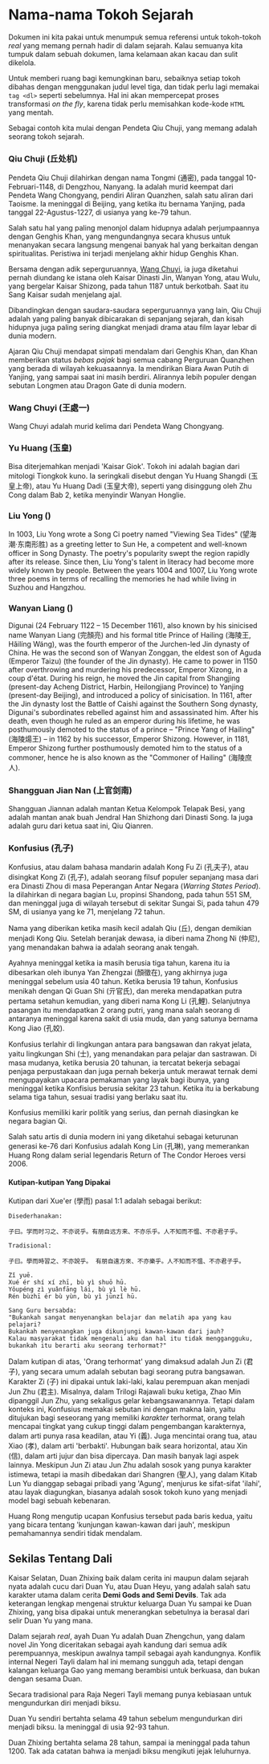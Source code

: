 # Nama-nama Tokoh Sejarah

Dokumen ini kita pakai untuk menumpuk semua referensi untuk tokoh-tokoh _real_ yang memang pernah hadir
di dalam sejarah. Kalau semuanya kita tumpuk dalam sebuah dokumen, lama kelamaan akan kacau dan sulit
dikelola.

Untuk memberi ruang bagi kemungkinan baru, sebaiknya setiap tokoh dibahas dengan menggunakan judul level tiga,
dan tidak perlu lagi memakai `tag <dl>` seperti sebelumnya. Hal ini akan mempercepat proses transformasi
_on the fly_, karena tidak perlu memisahkan kode-kode `HTML` yang mentah.

Sebagai contoh kita mulai dengan Pendeta Qiu Chuji, yang memang adalah seorang tokoh sejarah.


### <a name="qiu-chuji" id="qiu-chuji">Qiu Chuji (丘处机)</a>

Pendeta Qiu Chuji dilahirkan dengan nama Tongmi (通密), pada tanggal 10-Februari-1148, di Dengzhou, Nanyang.
Ia adalah murid keempat dari Pendeta Wang Chongyang, pendiri Aliran Quanzhen, salah satu aliran dari 
Taoisme. Ia meninggal di Beijing, yang ketika itu bernama Yanjing, pada tanggal 22-Agustus-1227, di usianya
yang ke-79 tahun.

Salah satu hal yang paling menonjol dalam hidupnya adalah perjumpaannya dengan Genghis Khan, yang mengundangnya
secara khusus untuk menanyakan secara langsung mengenai banyak hal yang berkaitan dengan spiritualitas. Peristiwa
ini terjadi menjelang akhir hidup Genghis Khan.

Bersama dengan adik seperguruannya, [Wang Chuyi](#wang-chuyi), ia juga diketahui pernah diundang ke istana oleh 
Kaisar Dinasti Jin, Wanyan Yong, atau Wulu, yang bergelar Kaisar Shizong, pada tahun 1187 untuk berkotbah. 
Saat itu Sang Kaisar sudah menjelang ajal.

Dibandingkan dengan saudara-saudara seperguruannya yang lain, Qiu Chuji adalah yang paling banyak dibicarakan
di sepanjang sejarah, dan kisah hidupnya juga paling sering diangkat menjadi drama atau film layar lebar 
di dunia modern.

Ajaran Qiu Chuji mendapat simpati mendalam dari Genghis Khan, dan Khan memberikan status _bebas pajak_ bagi semua
cabang Perguruan Quanzhen yang berada di wilayah kekuasaannya. Ia mendirikan Biara Awan Putih di Yanjing, yang
sampai saat ini masih berdiri. Alirannya lebih populer dengan sebutan Longmen atau Dragon Gate di dunia modern.

### <a name="wang-chuyi" id="wang-chuyi">Wang Chuyi (王處一)</a>

Wang Chuyi adalah murid kelima dari Pendeta Wang Chongyang.


### <a name="yu-huang" id="yu-huang">Yu Huang (玉皇)</a>

Bisa diterjemahkan menjadi 'Kaisar Giok'. Tokoh ini adalah bagian dari mitologi Tiongkok kuno. Ia seringkali disebut
dengan Yu Huang Shangdi (玉皇上帝), atau Yu Huang Dadi (玉皇大帝), seperti yang disinggung oleh Zhu Cong dalam Bab 2,
ketika menyindir Wanyan Honglie.


### <a name="liu-yong" id="liu-yong">Liu Yong ()</a>

In 1003, Liu Yong wrote a Song Ci poetry named "Viewing Sea Tides" (望海潮·东南形胜) as a greeting letter to Sun He, a competent and well-known officer in Song Dynasty. The poetry's popularity swept the region rapidly after its release. 
Since then, Liu Yong's talent in literacy had become more widely known by people. Between the years 1004 and 1007, Liu Yong wrote three poems in terms of recalling the memories he had while living in Suzhou and Hangzhou.


### <a name="wanyan-liang" id="wanyan-liang">Wanyan Liang ()</a>

Digunai (24 February 1122 – 15 December 1161), also known by his sinicised name Wanyan Liang (完顏亮) and his formal title Prince of Hailing (海陵王, Hǎilíng Wáng), was the fourth emperor of the Jurchen-led Jin dynasty of China. He was the second son of Wanyan Zonggan, the eldest son of Aguda (Emperor Taizu) (the founder of the Jin dynasty). He came to power in 1150 after overthrowing and murdering his predecessor, Emperor Xizong, in a coup d'état. During his reign, he moved the Jin capital from Shangjing (present-day Acheng District, Harbin, Heilongjiang Province) to Yanjing (present-day Beijing), and introduced a policy of sinicisation. In 1161, after the Jin dynasty lost the Battle of Caishi against the Southern Song dynasty, Digunai's subordinates rebelled against him and assassinated him. After his death, even though he ruled as an emperor during his lifetime, he was posthumously demoted to the status of a prince – "Prince Yang of Hailing" (海陵煬王) – in 1162 by his successor, Emperor Shizong. However, in 1181, Emperor Shizong further posthumously demoted him to the status of a commoner, hence he is also known as the "Commoner of Hailing" (海陵庶人).

### <a name="" id="">Shangguan Jian Nan (上官剑南)</a>

Shangguan Jiannan adalah mantan Ketua Kelompok Telapak Besi, yang adalah mantan anak buah Jendral Han Shizhong dari
Dinasti Song. Ia juga adalah guru dari ketua saat ini, Qiu Qianren.


### <a name="kong-zi" id="kong-zi">Konfusius (孔子)</a>

Konfusius, atau dalam bahasa mandarin adalah Kong Fu Zi (孔夫子), atau disingkat Kong Zi (孔子), adalah seorang filsuf populer
sepanjang masa dari era Dinasti Zhou di masa Peperangan Antar Negara (_Warring States Period_). Ia dilahirkan di negara bagian Lu,
propinsi Shandong, pada tahun 551 SM, dan meninggal juga di wilayah tersebut di sekitar Sungai Si, pada tahun 479 SM, di usianya
yang ke 71, menjelang 72 tahun.

Nama yang diberikan ketika masih kecil adalah Qiu (丘), dengan demikian menjadi Kong Qiu. Setelah beranjak dewasa, ia diberi
nama Zhong Ni (仲尼), yang menandakan bahwa ia adalah seorang anak tengah.

Ayahnya meninggal ketika ia masih berusia tiga tahun, karena itu ia dibesarkan oleh ibunya Yan Zhengzai (顏徵在), yang akhirnya
juga meninggal sebelum usia 40 tahun. Ketika berusia 19 tahun, Konfusius menikah dengan Qi Guan Shi (亓官氏), dan mereka 
mendapatkan putra pertama setahun kemudian, yang diberi nama Kong Li (孔鯉). Selanjutnya pasangan itu mendapatkan 2 orang
putri, yang mana salah seorang di antaranya meninggal karena sakit di usia muda, dan yang satunya bernama Kong Jiao (孔姣).

Konfusius terlahir di lingkungan antara para bangsawan dan rakyat jelata, yaitu lingkungan Shi (士), yang menandakan para pelajar
dan sastrawan. Di masa mudanya, ketika berusia 20 tahunan, ia tercatat bekerja sebagai penjaga perpustakaan dan juga pernah 
bekerja untuk merawat ternak demi mengupayakan upacara pemakaman yang layak bagi ibunya, yang meninggal ketika Konfisius berusia
sekitar 23 tahun. Ketika itu ia berkabung selama tiga tahun, sesuai tradisi yang berlaku saat itu.

Konfusius memiliki karir politik yang serius, dan pernah diasingkan ke negara bagian Qi.

Salah satu artis di dunia modern ini yang diketahui sebagai keturunan generasi ke-76 dari Konfusius adalah Kong Lin (孔琳), yang
memerankan Huang Rong dalam serial legendaris Return of The Condor Heroes versi 2006.

#### <a name="kutipan-lunyu" id="kutipan-lunyu">Kutipan-kutipan Yang Dipakai</a>

Kutipan dari Xue'er (學而) pasal 1:1 adalah sebagai berikut:

```
Disederhanakan:

子曰。学而时习之、不亦说乎。有朋自远方来、不亦乐乎。人不知而不愠、不亦君子乎。

Tradisional:

子曰。學而時習之、不亦說乎。 有朋自遠方來、不亦樂乎。人不知而不慍、不亦君子乎。

Zǐ yuē. 
Xué ér shí xí zhī, bù yì shuō hū. 
Yǒupéng zì yuǎnfāng lái, bù yì lè hū. 
Rén bùzhī ér bù yùn, bù yì jūnzǐ hū.

Sang Guru bersabda:
"Bukankah sangat menyenangkan belajar dan melatih apa yang kau pelajari?
Bukankah menyenangkan juga dikunjungi kawan-kawan dari jauh?
Kalau masyarakat tidak mengenali aku dan hal itu tidak menggangguku,
bukankah itu berarti aku seorang terhormat?"

```

Dalam kutipan di atas, 'Orang terhormat' yang dimaksud adalah Jun Zi (君子), yang secara umum adalah sebutan bagi seorang putra 
bangsawan. Karakter Zi (子) ini dipakai untuk laki-laki, kalau perempuan akan menjadi Jun Zhu (君主). Misalnya, dalam Trilogi
Rajawali buku ketiga, Zhao Min dipanggil Jun Zhu, yang sekaligus gelar kebangsawanannya. Tetapi dalam konteks ini, Konfusius
memakai sebutan ini dengan makna lain, yaitu ditujukan bagi seseorang yang memiliki _karakter_ terhormat, orang telah mencapai
tingkat yang cukup tinggi dalam pengembangan karakternya, dalam arti punya rasa keadilan, atau Yi (義). Juga mencintai orang
tua, atau Xiao (孝), dalam arti 'berbakti'. Hubungan baik seara horizontal, atau Xin (信), dalam arti jujur dan bisa dipercaya.
Dan masih banyak lagi aspek lainnya. Meskipun Jun Zi atau Jun Zhu adalah sosok yang punya karakter istimewa, tetapi ia masih
dibedakan dari Shangren (聖人), yang dalam Kitab Lun Yu dianggap sebagai pribadi yang 'Agung', menjurus ke sifat-sifat 'ilahi',
atau layak diagungkan, biasanya adalah sosok tokoh kuno yang menjadi model bagi sebuah kebenaran.

Huang Rong mengutip ucapan Konfusius tersebut pada baris kedua, yaitu yang bicara tentang 'kunjungan kawan-kawan dari jauh',
meskipun pemahamannya sendiri tidak mendalam.

## Sekilas Tentang Dali

Kaisar Selatan, Duan Zhixing baik dalam cerita ini maupun dalam sejarah nyata adalah cucu dari Duan Yu, atau Duan Heyu, yang
adalah salah satu karakter utama dalam cerita **Demi Gods and Semi Devils**. Tak ada keterangan lengkap mengenai struktur
keluarga Duan Yu sampai ke Duan Zhixing, yang bisa dipakai untuk menerangkan sebetulnya ia berasal dari selir Duan Yu yang 
mana. 

Dalam sejarah _real_, ayah Duan Yu adalah Duan Zhengchun, yang dalam novel Jin Yong diceritakan sebagai ayah kandung dari
semua adik perempuannya, meskipun awalnya tampil sebagai ayah kandungnya. Konflik internal Negeri Tayli dalam hal ini 
memang sungguh ada, tetapi dengan kalangan keluarga Gao yang memang berambisi untuk berkuasa, dan bukan dengan sesama Duan.

Secara tradisional para Raja Negeri Tayli memang punya kebiasaan untuk mengundurkan diri menjadi biksu.

Duan Yu sendiri bertahta selama 49 tahun sebelum mengundurkan diri menjadi biksu. Ia meninggal di usia 92-93 tahun.

Duan Zhixing bertahta selama 28 tahun, sampai ia meninggal pada tahun 1200. Tak ada catatan bahwa ia menjadi biksu mengikuti
jejak leluhurnya.

